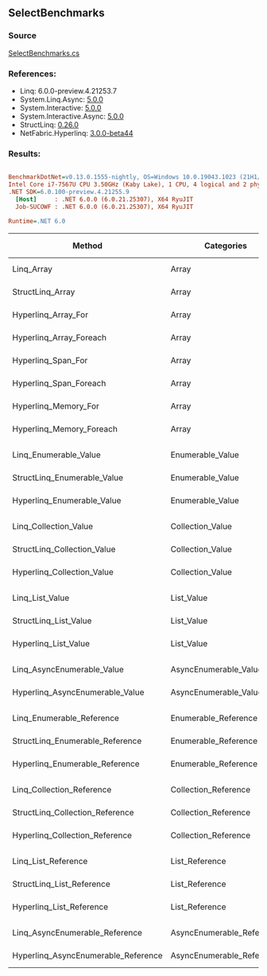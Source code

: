 ﻿## SelectBenchmarks

### Source
[SelectBenchmarks.cs](../NetFabric.Hyperlinq.Benchmarks/Benchmarks/SelectBenchmarks.cs)

### References:
- Linq: 6.0.0-preview.4.21253.7
- System.Linq.Async: [5.0.0](https://www.nuget.org/packages/System.Linq.Async/5.0.0)
- System.Interactive: [5.0.0](https://www.nuget.org/packages/System.Interactive/5.0.0)
- System.Interactive.Async: [5.0.0](https://www.nuget.org/packages/System.Interactive.Async/5.0.0)
- StructLinq: [0.26.0](https://www.nuget.org/packages/StructLinq/0.26.0)
- NetFabric.Hyperlinq: [3.0.0-beta44](https://www.nuget.org/packages/NetFabric.Hyperlinq/3.0.0-beta44)

### Results:
``` ini

BenchmarkDotNet=v0.13.0.1555-nightly, OS=Windows 10.0.19043.1023 (21H1/May2021Update)
Intel Core i7-7567U CPU 3.50GHz (Kaby Lake), 1 CPU, 4 logical and 2 physical cores
.NET SDK=6.0.100-preview.4.21255.9
  [Host]     : .NET 6.0.0 (6.0.21.25307), X64 RyuJIT
  Job-SUCOWF : .NET 6.0.0 (6.0.21.25307), X64 RyuJIT

Runtime=.NET 6.0  

```
|                              Method |                Categories | Count |       Mean |    Error |   StdDev | Ratio |  Gen 0 | Gen 1 | Gen 2 | Allocated |
|------------------------------------ |-------------------------- |------ |-----------:|---------:|---------:|------:|-------:|------:|------:|----------:|
|                          Linq_Array |                     Array |   100 |   642.6 ns |  2.60 ns |  2.17 ns |  1.00 | 0.0229 |     - |     - |      48 B |
|                    StructLinq_Array |                     Array |   100 |   206.1 ns |  0.58 ns |  0.52 ns |  0.32 |      - |     - |     - |         - |
|                 Hyperlinq_Array_For |                     Array |   100 |   273.0 ns |  1.36 ns |  1.13 ns |  0.42 |      - |     - |     - |         - |
|             Hyperlinq_Array_Foreach |                     Array |   100 |   209.9 ns |  0.67 ns |  0.56 ns |  0.33 |      - |     - |     - |         - |
|                  Hyperlinq_Span_For |                     Array |   100 |   172.1 ns |  0.72 ns |  0.64 ns |  0.27 |      - |     - |     - |         - |
|              Hyperlinq_Span_Foreach |                     Array |   100 |   208.8 ns |  0.72 ns |  0.60 ns |  0.32 |      - |     - |     - |         - |
|                Hyperlinq_Memory_For |                     Array |   100 |   298.9 ns |  1.53 ns |  1.36 ns |  0.47 |      - |     - |     - |         - |
|            Hyperlinq_Memory_Foreach |                     Array |   100 |   232.7 ns |  0.57 ns |  0.48 ns |  0.36 |      - |     - |     - |         - |
|                                     |                           |       |            |          |          |       |        |       |       |           |
|               Linq_Enumerable_Value |          Enumerable_Value |   100 | 1,138.7 ns |  5.13 ns |  4.80 ns |  1.00 | 0.0420 |     - |     - |      88 B |
|         StructLinq_Enumerable_Value |          Enumerable_Value |   100 |   754.1 ns |  6.10 ns |  5.41 ns |  0.66 | 0.0153 |     - |     - |      32 B |
|          Hyperlinq_Enumerable_Value |          Enumerable_Value |   100 |   229.8 ns |  0.52 ns |  0.46 ns |  0.20 |      - |     - |     - |         - |
|                                     |                           |       |            |          |          |       |        |       |       |           |
|               Linq_Collection_Value |          Collection_Value |   100 | 1,230.2 ns | 11.48 ns | 10.17 ns |  1.00 | 0.0420 |     - |     - |      88 B |
|         StructLinq_Collection_Value |          Collection_Value |   100 |   758.3 ns |  5.50 ns |  5.15 ns |  0.62 | 0.0153 |     - |     - |      32 B |
|          Hyperlinq_Collection_Value |          Collection_Value |   100 |   207.7 ns |  0.54 ns |  0.50 ns |  0.17 |      - |     - |     - |         - |
|                                     |                           |       |            |          |          |       |        |       |       |           |
|                     Linq_List_Value |                List_Value |   100 | 1,227.2 ns |  5.49 ns |  4.58 ns |  1.00 | 0.0420 |     - |     - |      88 B |
|               StructLinq_List_Value |                List_Value |   100 |   438.1 ns |  0.93 ns |  0.82 ns |  0.36 |      - |     - |     - |         - |
|                Hyperlinq_List_Value |                List_Value |   100 |   742.3 ns |  4.22 ns |  3.74 ns |  0.60 | 0.0153 |     - |     - |      32 B |
|                                     |                           |       |            |          |          |       |        |       |       |           |
|          Linq_AsyncEnumerable_Value |     AsyncEnumerable_Value |   100 | 6,756.0 ns | 28.27 ns | 26.45 ns |  1.00 | 0.0458 |     - |     - |      96 B |
|     Hyperlinq_AsyncEnumerable_Value |     AsyncEnumerable_Value |   100 | 4,746.1 ns | 31.36 ns | 29.34 ns |  0.70 |      - |     - |     - |         - |
|                                     |                           |       |            |          |          |       |        |       |       |           |
|           Linq_Enumerable_Reference |      Enumerable_Reference |   100 | 1,170.2 ns |  4.51 ns |  4.00 ns |  1.00 | 0.0420 |     - |     - |      88 B |
|     StructLinq_Enumerable_Reference |      Enumerable_Reference |   100 |   703.7 ns |  4.61 ns |  4.08 ns |  0.60 | 0.0153 |     - |     - |      32 B |
|      Hyperlinq_Enumerable_Reference |      Enumerable_Reference |   100 |   785.8 ns |  7.09 ns |  6.28 ns |  0.67 | 0.0153 |     - |     - |      32 B |
|                                     |                           |       |            |          |          |       |        |       |       |           |
|           Linq_Collection_Reference |      Collection_Reference |   100 | 1,173.1 ns |  5.95 ns |  5.27 ns |  1.00 | 0.0420 |     - |     - |      88 B |
|     StructLinq_Collection_Reference |      Collection_Reference |   100 |   758.6 ns |  4.39 ns |  3.89 ns |  0.65 | 0.0153 |     - |     - |      32 B |
|      Hyperlinq_Collection_Reference |      Collection_Reference |   100 |   755.6 ns |  3.61 ns |  3.38 ns |  0.64 | 0.0153 |     - |     - |      32 B |
|                                     |                           |       |            |          |          |       |        |       |       |           |
|                 Linq_List_Reference |            List_Reference |   100 | 1,130.5 ns |  7.47 ns |  6.24 ns |  1.00 | 0.0420 |     - |     - |      88 B |
|           StructLinq_List_Reference |            List_Reference |   100 |   753.1 ns |  4.04 ns |  3.58 ns |  0.67 | 0.0153 |     - |     - |      32 B |
|            Hyperlinq_List_Reference |            List_Reference |   100 |   753.5 ns |  4.30 ns |  3.81 ns |  0.67 | 0.0153 |     - |     - |      32 B |
|                                     |                           |       |            |          |          |       |        |       |       |           |
|      Linq_AsyncEnumerable_Reference | AsyncEnumerable_Reference |   100 | 6,635.0 ns | 40.24 ns | 35.67 ns |  1.00 | 0.0458 |     - |     - |      96 B |
| Hyperlinq_AsyncEnumerable_Reference | AsyncEnumerable_Reference |   100 | 5,152.2 ns | 20.92 ns | 18.54 ns |  0.78 | 0.0153 |     - |     - |      32 B |
